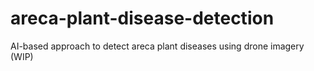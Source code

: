 # areca-plant-disease-detection
AI-based approach to detect areca plant diseases using drone imagery (WIP)
